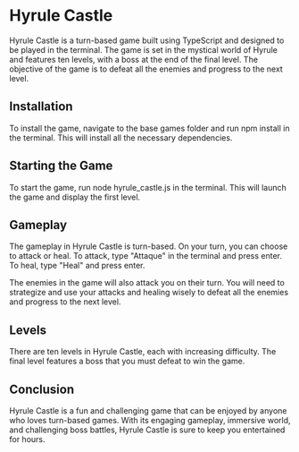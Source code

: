 # Hyrule Castle 
Hyrule Castle is a turn-based game built using TypeScript and designed to be played in the terminal. The game is set in the mystical world of Hyrule and features ten levels, with a boss at the end of the final level. The objective of the game is to defeat all the enemies and progress to the next level.

## Installation
To install the game, navigate to the base games folder and run npm install in the terminal. This will install all the necessary dependencies.

## Starting the Game
To start the game, run node hyrule_castle.js in the terminal. This will launch the game and display the first level.

## Gameplay
The gameplay in Hyrule Castle is turn-based. On your turn, you can choose to attack or heal. To attack, type "Attaque" in the terminal and press enter. To heal, type "Heal" and press enter.

The enemies in the game will also attack you on their turn. You will need to strategize and use your attacks and healing wisely to defeat all the enemies and progress to the next level.

## Levels
There are ten levels in Hyrule Castle, each with increasing difficulty. The final level features a boss that you must defeat to win the game.

## Conclusion
Hyrule Castle is a fun and challenging game that can be enjoyed by anyone who loves turn-based games. With its engaging gameplay, immersive world, and challenging boss battles, Hyrule Castle is sure to keep you entertained for hours.
